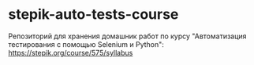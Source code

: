 # stepik-auto-tests-course
Репозиторий для хранения домашник работ по курсу "Автоматизация тестирования с помощью Selenium и Python": https://stepik.org/course/575/syllabus